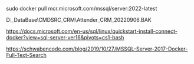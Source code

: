 sudo docker pull mcr.microsoft.com/mssql/server:2022-latest


D:\_DataBase\CMDSRC_CRM\Attender_CRM_20220906.BAK


https://docs.microsoft.com/en-us/sql/linux/quickstart-install-connect-docker?view=sql-server-ver16&pivots=cs1-bash


https://schwabencode.com/blog/2019/10/27/MSSQL-Server-2017-Docker-Full-Text-Search